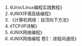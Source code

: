 1. 《Unix/Linux编程实践教程》
2. 《UNIX环境高级编程》
3. 《计算机网络：自顶向下方法》
4. 《TCP/IP详解》
5. 《UNIX网络编程》
6. 《UNIX网络编程 卷2：进程间通信》